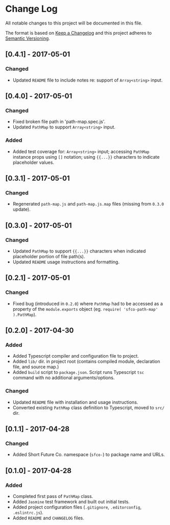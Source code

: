 # Change Log
All notable changes to this project will be documented in this file.

The format is based on [Keep a Changelog](http://keepachangelog.com/)
and this project adheres to [Semantic Versioning](http://semver.org/).

## [0.4.1] - 2017-05-01
### Changed
- Updated `README` file to include notes re: support of `Array<string>` input.

## [0.4.0] - 2017-05-01
### Changed
- Fixed broken file path in 'path-map.spec.js'.
- Updated `PathMap` to support `Array<string>` input.

### Added
- Added test coverage for: `Array<string>` input; accessing `PathMap` instance props using `[]` notation; using `{{...}}` characters to indicate placeholder values.

## [0.3.1] - 2017-05-01
### Changed
- Regenerated `path-map.js` and `path-map.js.map` files (missing from `0.3.0` update).

## [0.3.0] - 2017-05-01
### Changed
- Updated `PathMap` to support `{{...}}` characters when indicated placeholder portion of file path(s).
- Updated `README` usage instructions and formatting.

## [0.2.1] - 2017-05-01
### Changed
- Fixed bug (introduced in `0.2.0`) where `PathMap` had to be accessed as a property of the `module.exports` object (eg. `require( 'sfco-path-map' ).PathMap`).

## [0.2.0] - 2017-04-30
### Added
- Added Typescript compiler and configuration file to project.
- Added `lib/` dir. in project root (contains compiled module, declaration file, and source map.)
- Added `build` script to `package.json`. Script runs Typescript `tsc` command with no additional arguments/options.

### Changed
- Updated `README` file with installation and usage instructions.
- Converted existing `PathMap` class definition to Typescript, moved to `src/` dir.

## [0.1.1] - 2017-04-28
### Changed
- Added Short Future Co. namespace (`sfco-`) to package name and URLs.

## [0.1.0] - 2017-04-28
### Added
- Completed first pass of `PathMap` class.
- Added `Jasmine` test framework and built out initial tests.
- Added project configuration files (`.gitignore`, `.editorconfig`, `.eslintrc.js`).
- Added `README` and `CHANGELOG` files.
